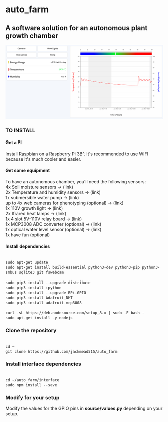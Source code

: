 # auto_farm

## A software solution for an autonomous plant growth chamber

![alt text](https://github.com/jackmead515/auto_farm/blob/master/interface/public/images/auto_farm_dashboard.png)


### TO INSTALL

#### Get a PI
Install Raspbian on a Raspberry Pi 3B^. It's recommended to use WIFI because it's much cooler and easier.

#### Get some equipment
To have an autonomous chamber, you'll need the following sensors: <br/>
4x Soil moisture sensors -> (link) <br/>
2x Temperature and humidity sensors -> (link) <br/>
1x submersible water pump -> (link) <br/>
up to 4x web cameras for phenotyping (optional) -> (link) <br/>
1x 110V growth light -> (link) <br/>
2x Ifrared heat lamps -> (link) <br/>
1x 4 slot 5V-110V relay board -> (link) <br/>
1x MCP3008 ADC converter (optional) -> (link) <br/>
1x optical water level sensor (optional) -> (link) <br/>
1x have fun (optional) <br/>

#### Install dependencies
```

sudo apt-get update
sudo apt-get install build-essential python3-dev python3-pip python3-smbus sqlite3 git fswebcam

sudo pip3 install --upgrade distribute
sudo pip3 install ipython
sudo pip3 install --upgrade RPi.GPIO
sudo pip3 install Adafruit_DHT
sudo pip3 install adafruit-mcp3008

curl -sL https://deb.nodesource.com/setup_8.x | sudo -E bash -
sudo apt-get install -y nodejs

```

### Clone the repository
```

cd ~
git clone https://github.com/jackmead515/auto_farm

```

### Install interface dependencies
```

cd ~/auto_farm/interface
sudo npm install --save

```

### Modify for your setup
Modify the values for the GPIO pins in **source/values.py** depending on your setup.
